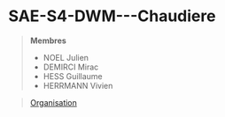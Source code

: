 # SAE-S4-DWM---Chaudiere
> **Membres**
>  - NOEL Julien
>  - DEMIRCI Mirac
>  - HESS Guillaume
>  - HERRMANN Vivien

> [Organisation](https://github.com/users/juliennoel22/projects/4)
